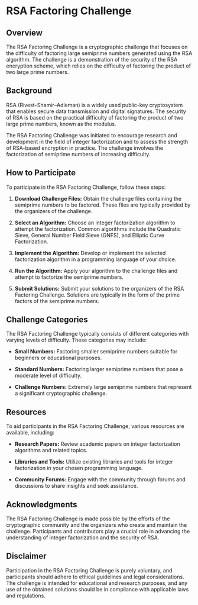 # RSA Factoring Challenge

## Overview

The RSA Factoring Challenge is a cryptographic challenge that focuses on the difficulty of factoring large semiprime numbers generated using the RSA algorithm. The challenge is a demonstration of the security of the RSA encryption scheme, which relies on the difficulty of factoring the product of two large prime numbers.

## Background

RSA (Rivest–Shamir–Adleman) is a widely used public-key cryptosystem that enables secure data transmission and digital signatures. The security of RSA is based on the practical difficulty of factoring the product of two large prime numbers, known as the modulus.

The RSA Factoring Challenge was initiated to encourage research and development in the field of integer factorization and to assess the strength of RSA-based encryption in practice. The challenge involves the factorization of semiprime numbers of increasing difficulty.

## How to Participate

To participate in the RSA Factoring Challenge, follow these steps:

1. **Download Challenge Files:** Obtain the challenge files containing the semiprime numbers to be factored. These files are typically provided by the organizers of the challenge.

2. **Select an Algorithm:** Choose an integer factorization algorithm to attempt the factorization. Common algorithms include the Quadratic Sieve, General Number Field Sieve (GNFS), and Elliptic Curve Factorization.

3. **Implement the Algorithm:** Develop or implement the selected factorization algorithm in a programming language of your choice.

4. **Run the Algorithm:** Apply your algorithm to the challenge files and attempt to factorize the semiprime numbers.

5. **Submit Solutions:** Submit your solutions to the organizers of the RSA Factoring Challenge. Solutions are typically in the form of the prime factors of the semiprime numbers.

## Challenge Categories

The RSA Factoring Challenge typically consists of different categories with varying levels of difficulty. These categories may include:

- **Small Numbers:** Factoring smaller semiprime numbers suitable for beginners or educational purposes.

- **Standard Numbers:** Factoring larger semiprime numbers that pose a moderate level of difficulty.

- **Challenge Numbers:** Extremely large semiprime numbers that represent a significant cryptographic challenge.

## Resources

To aid participants in the RSA Factoring Challenge, various resources are available, including:

- **Research Papers:** Review academic papers on integer factorization algorithms and related topics.

- **Libraries and Tools:** Utilize existing libraries and tools for integer factorization in your chosen programming language.

- **Community Forums:** Engage with the community through forums and discussions to share insights and seek assistance.

## Acknowledgments

The RSA Factoring Challenge is made possible by the efforts of the cryptographic community and the organizers who create and maintain the challenge. Participants and contributors play a crucial role in advancing the understanding of integer factorization and the security of RSA.

## Disclaimer

Participation in the RSA Factoring Challenge is purely voluntary, and participants should adhere to ethical guidelines and legal considerations. The challenge is intended for educational and research purposes, and any use of the obtained solutions should be in compliance with applicable laws and regulations.
